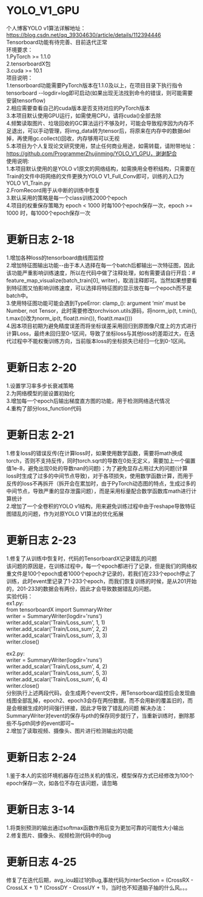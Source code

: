 # YOLO_V1_GPU  
个人博客YOLO v1算法详解地址：https://blog.csdn.net/qq_39304630/article/details/112394446  
Tensorboard功能有待完善、目前迭代正常  
环境要求：  
1.PyTorch >= 1.1.0  
2.tensorboardX包  
3.cuda >= 10.1  
项目说明：  
1.tensorboard功能需要PyTorch版本在1.1.0及以上，在项目目录下执行指令tensorboard --logdir=log即可启动(如果出现无法找到命令的错误，则可能需要安装tensorflow)  
2.相应需要查看自己的cuda版本是否支持对应的PyTorch版本  
3.本项目默认使用GPU运行，如需使用CPU，请将cuda()全部去除  
4.频繁读取图片、垃圾回收的GC算法运行不够及时，可能会导致程序因为内存不足退出，可以手动管理，将img_data转为tensor后，将原来在内存中的数据del掉，再使用gc.collect()回收，内存够用可以无视  
5.本项目为个人复现论文研究使用，禁止任何商业用途，如需转载，请附带地址：https://github.com/ProgrammerZhujinming/YOLO_V1_GPU，谢谢配合  
使用说明:  
1.本项目默认使用的是YOLO v1原文的网络结构，如需换用全卷积结构，只需要在Train的文件中将网络的文件更换为YOLO V1_Full_Conv即可，训练的入口为YOLO V1_Train.py  
2.FromRecord用于从中断的训练中恢复  
3.默认采用的策略是每一个class训练2000个epoch  
4.项目的权重保存策略为 epoch < 1000 时每100个epoch保存一次，epoch >= 1000 时，每1000个epoch保存一次  

# 更新日志 2-18  
1.增加各种loss的tensorboard曲线图监控  
2.增加特征图输出功能--由于本人选择在每一个batch后都输出一次特征图，因此该功能严重影响训练速度，所以在代码中做了注释处理，如有需要请自行开启：# feature_map_visualize(batch_train[0], writer)，取消注释即可。当然如果想要看到特征图又怕影响训练速度，可以选择将特征图的显示放在每一个epoch而不是batch中。  
3.使用特征图功能可能会遇到TypeError: clamp_(): argument ‘min’ must be Number, not Tensor，此时需要修改torchvison.utils源码，将norm_ip(t, t.min(), t.max())改为norm_ip(t, float(t.min()), float(t.max()))  
4.因本项目初期为避免精度误差而将坐标误差采用回归到原图像尺度上的方式进行计算Loss，最终未回归至0-1区间，导致了坐标loss与其他loss的差距过大，在迭代过程中不能权衡训练方向，当前版本loss的坐标损失已经归一化到0-1区间。  

# 更新日志 2-20
1.设置学习率多步长衰减策略  
2.为网络模型的层设置初始化  
3.增加每一个epoch后输出梯度直方图的功能，用于检测网络迭代情况  
4.重构了部分loss_function代码  

# 更新日志 2-21  
1.修复loss的错误反传(在计算loss时，如果使用数学函数，需要将math换成torch，否则不支持反传，同时torch.sqrt的导数在0处无定义，需要加上一个偏置值1e-8，避免出现0处的导数nan的问题)；为了避免显存占用过大的问题(计算loss时生成了过多的中间节点导致)，对于各项损失，使用数学函数计算，而用于反传的loss不再拆开（拆开会在累加时，由于PyTorch动态图的特点，生成过多的中间节点，导致严重的显存泄露问题），而是采用标量配合数学函数库math进行计算统计  
2.增加了一个全卷积的YOLO v1结构，用来避免训练过程中由于reshape导致特征图错乱的问题，作为对原YOLO V1算法的优化拓展  

# 更新日志 2-23
1.修复了从训练中恢复时，代码的TensorboardX记录错乱的问题  
该问题的原因是，在训练过程中，每一个epoch都进行了记录，但是我们的网络权重文件是100个epoch或者1000个epoch才记录的，若我们在233个epoch停止了训练，此时event里记录了1-233个epoch，而我们恢复训练的时候，是从201开始的，201-233的数据会有两份，因此才会导致数据错乱的问题。  
实验代码：  
ex1.py:  
from tensorboardX import SummaryWriter  
writer = SummaryWriter(logdir='runs')  
writer.add_scalar('Train/Loss_sum', 1, 1)  
writer.add_scalar('Train/Loss_sum', 2, 2)  
writer.add_scalar('Train/Loss_sum', 3, 3)  
writer.close()  

ex2.py:  
writer = SummaryWriter(logdir='runs')  
writer.add_scalar('Train/Loss_sum', 4, 2)  
writer.add_scalar('Train/Loss_sum', 5, 3)  
writer.add_scalar('Train/Loss_sum', 6, 4)  
writer.close()  
分别执行上述两段代码，会生成两个event文件，用Tensorboard监控后会发现曲线图全部乱掉，epoch2、epoch3会存在两份数据，而不会用新的覆盖旧的，而是会根据生成的时间强行拼接，因此才导致了错乱的问题 
解决办法：SummaryWriter对event的保存与pth的保存同步就行了，当重新训练时，删除那些不与pth同步的event即可~  
2.增加了读取视频、摄像头、图片进行检测输出的功能

# 更新日志 2-24
1.鉴于本人的实验环境机器存在过热关机的情况，模型保存方式已经修改为100个epoch保存一次，如各位不存在该问题，请忽略  

# 更新日志 3-14
1.将类别预测的输出通过softmax函数作用后变为更加可靠的可能性大小输出  
2.修复图片、摄像头、视频检测代码中的bug  

# 更新日志 4-25  
修复了在迭代后期，avg_iou超过1的Bug,事故代码为interSection = (CrossRX - CrossLX + 1) * (CrossDY - CrossUY + 1)，当时也不知道脑子抽的什么风。。。  
